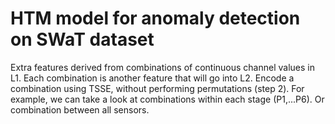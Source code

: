 # HTM model for anomaly detection on SWaT dataset

Extra features derived from combinations of continuous channel values in L1. Each combination is another feature that will go into L2.
Encode a combination using TSSE, without performing permutations (step 2).
For example, we can take a look at combinations within each stage (P1,...P6). Or combination between all sensors.
